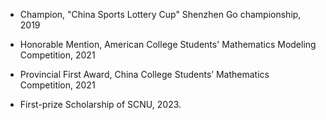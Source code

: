 - Champion, "China Sports Lottery Cup" Shenzhen Go championship, 2019

- Honorable Mention, American College Students' Mathematics Modeling Competition, 2021

- Provincial First Award, China College Students’ Mathematics Competition, 2021

- First-prize Scholarship of SCNU, 2023.

